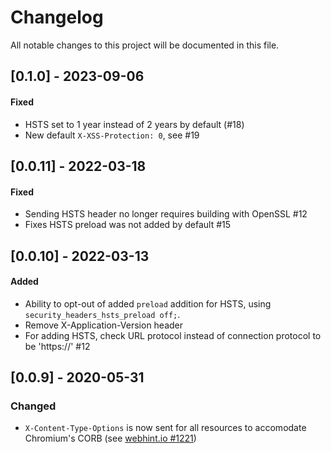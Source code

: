 # Changelog
All notable changes to this project will be documented in this file.

## [0.1.0] - 2023-09-06
#### Fixed
* HSTS set to 1 year instead of 2 years by default (#18)
* New default `X-XSS-Protection: 0`, see #19

## [0.0.11] - 2022-03-18
#### Fixed
* Sending HSTS header no longer requires building with OpenSSL #12
* Fixes HSTS preload was not added by default #15

## [0.0.10] - 2022-03-13
#### Added
* Ability to opt-out of added `preload` addition for HSTS, using `security_headers_hsts_preload off;`.
* Remove X-Application-Version header
* For adding HSTS, check URL protocol instead of connection protocol to be 'https://' #12

## [0.0.9] - 2020-05-31
### Changed
* `X-Content-Type-Options` is now sent for all resources to accomodate Chromium's CORB 
(see [webhint.io #1221](https://github.com/webhintio/hint/issues/1221)) 


